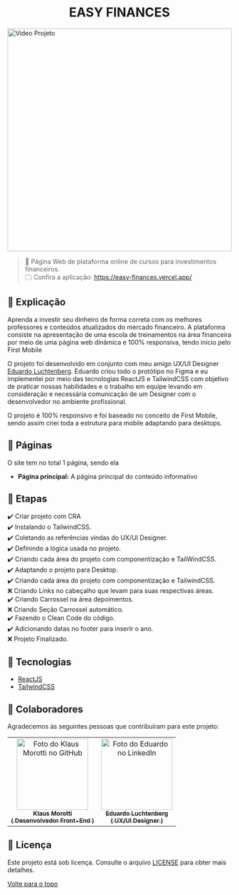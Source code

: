 <h1 align="center">EASY FINANCES</h1>

<img src="src/assets/images/easy-finances-gif.gif" alt="Video Projeto" width="100%" height="500">

> 🔎 Página Web de plataforma online de cursos para investimentos financeiros. <br>
🗔 Confira a aplicação: https://easy-finances.vercel.app/ <br>

## 📄 Explicação
Aprenda a investir seu dinheiro de forma correta com os melhores professores e conteúdos atualizados do mercado financeiro.
A plataforma consiste na apresentação de uma escola de treinamentos na área financeira por meio de uma página web dinâmica e 100% responsiva, tendo início pelo First Mobile

O projeto foi desenvolvido em conjunto com meu amigo UX/UI Designer [Eduardo Luchtenberg](https://www.linkedin.com/in/eduardo-luchtenberg-754b15204/).
Eduardo criou todo o protótipo no Figma e eu implementei por meio das tecnologias ReactJS e TailwindCSS com objetivo de praticar nossas habilidades e o trabalho em equipe levando em consideração e necessária comunicação de um Designer com o desenvolvedor no ambiente profissional.

O projeto é 100% responsivo e foi baseado no conceito de First Mobile, sendo assim criei toda a estrutura para mobile adaptando para desktops.


## 📁 Páginas

O site tem no total 1 página, sendo ela

- **Página principal:** A página principal do conteúdo informativo


## 🎯 Etapas 

:heavy_check_mark: Criar projeto com CRA <br>
:heavy_check_mark: Instalando o TailwindCSS. <br>
:heavy_check_mark: Coletando as referências vindas do UX/UI Designer. <br>
:heavy_check_mark: Definindo a lógica usada no projeto. <br>
:heavy_check_mark: Criando cada área do projeto com componentização e TailWindCSS. <br>
:heavy_check_mark: Adaptando o projeto para Desktop. <br>
:heavy_check_mark: Criando cada área do projeto com componentização e TailwindCSS. <br>
:x: Criando Links no cabeçalho que levam para suas respectivas áreas. <br>
:heavy_check_mark: Criando Carrossel na área depoimentos. <br>
:x: Criando Seção Carrossel automático. <br>
:heavy_check_mark: Fazendo o Clean Code do código. <br>
:heavy_check_mark: Adicionando datas no footer para inserir o ano. <br>
:x: Projeto Finalizado. <br>

## 🚀 Tecnologias 

- [ReactJS](https://pt-br.reactjs.org/)
- [TailwindCSS](https://tailwindcss.com/)

## 🤝 Colaboradores

Agradecemos às seguintes pessoas que contribuíram para este projeto:

<table>
  <tr>
    <td align="center">
      <a href="#">
        <img src="https://avatars.githubusercontent.com/u/84789400?v=4" width="160px;" alt="Foto do Klaus Morotti no GitHub"/><br>
        <sub>
          <b>Klaus Morotti </br> <b>( Desenvolvedor Front-End )</b></b>
        </sub>
      </a>
    </td>
    <td align="center">
      <a href="https://www.linkedin.com/in/eduardo-luchtenberg-754b15204/">
        <img src="https://media-exp1.licdn.com/dms/image/C5603AQHw-ZMv9K_BwQ/profile-displayphoto-shrink_800_800/0/1659622505729?e=1666828800&v=beta&t=a6-qVa3NYkqV06l2AHHKSywq_51T8KhVIktLHmPPwz0" width="160px;" alt="Foto do Eduardo no LinkedIn"/><br>
        <sub>
          <b>Eduardo Luchtenberg </br> <b>( UX/UI Designer )</b> </b>
        </sub>
      </a>
    </td>
  </tr>

</table>

## 📝 Licença

Este projeto está sob licença. Consulte o arquivo <a href="https://github.com/klausmorotti/easy-finances/blob/master/LICENSE">LICENSE</a> para obter mais detalhes.


<a href="#top">Volte para o topo</a>
